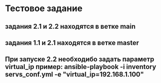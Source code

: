 # Тестовое задание 
## задания 2.1 и 2.2 находятся в ветке main
## задания 1.1 и 2.1 находятся в ветке master
## При запуске 2.2 необходибо задать параметр virtual_ip пример: ansible-playbook -i inventory servs_conf.yml -e "virtual_ip=192.168.1.100"

